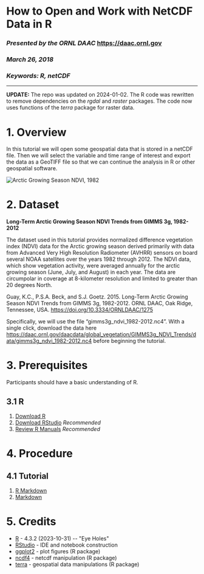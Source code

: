 # How to Open and Work with NetCDF Data in R  

### *Presented by the ORNL DAAC*  <https://daac.ornl.gov>  

### *March 26, 2018*  

### *Keywords: R, netCDF*  

***
**UPDATE:** The repo was updated on 2024-01-02. The R code was rewritten to remove dependencies on the *rgdal* and *raster* packages.  The code now uses functions of the *terra* package for raster data.

# 1. Overview

In this tutorial we will open some geospatial data that is stored in a netCDF file. Then we will select the variable and time range of interest and export the data as a GeoTIFF file so that we can continue the analysis in R or other geospatial software.

![Arctic Growing Season NDVI, 1982](GIMMS3g_1982_NDVI.png)

# 2. Dataset

**Long-Term Arctic Growing Season NDVI Trends from GIMMS 3g, 1982-2012**

The dataset used in this tutorial provides normalized difference vegetation index (NDVI) data for the Arctic growing season derived primarily with data from Advanced Very High Resolution Radiometer (AVHRR) sensors on board several NOAA satellites over the years 1982 through 2012. The NDVI data, which show vegetation activity, were averaged annually for the arctic growing season (June, July, and August) in each year. The data are circumpolar in coverage at 8-kilometer resolution and limited to greater than 20 degrees North.

Guay, K.C., P.S.A. Beck, and S.J. Goetz. 2015. Long-Term Arctic Growing Season NDVI Trends from GIMMS 3g, 1982-2012. ORNL DAAC, Oak Ridge, Tennessee, USA. <a href="<<<https://doi.org/10.3334/ORNLDAAC/1275>>>">https://doi.org/10.3334/ORNLDAAC/1275</a>

Specifically, we will use the file “gimms3g_ndvi_1982-2012.nc4”. With a single click, download the data here <https://daac.ornl.gov/daacdata/global_vegetation/GIMMS3g_NDVI_Trends/data/gimms3g_ndvi_1982-2012.nc4> before beginning the tutorial.

# 3. Prerequisites

Participants should have a basic understanding of R.  

## 3.1 R

1. [Download R](https://cran.r-project.org/)  
2. [Download RStudio](https://www.rstudio.com/products/rstudio/download/#download)  *Recommended*  
3. [Review R Manuals](https://cran.r-project.org/manuals.html)  *Recommended*  

# 4. Procedure

## 4.1 Tutorial  

1. [R Markdown](netCDF_in_r_ornldaac_tutorial.Rmd)  
2. [Markdown](netCDF_in_r_ornldaac_tutorial.md)  

# 5. Credits

* [R](https://www.r-project.org/) - 4.3.2 (2023-10-31) -- "Eye Holes"  
* [RStudio](https://www.rstudio.com/products/rstudio/) - IDE and notebook construction  
* [ggplot2](https://CRAN.R-project.org/package=ggplot2) - plot figures (R package)
* [ncdf4](https://CRAN.R-project.org/package=ncdf4) - netcdf manipulation (R package)  
* [terra](https://CRAN.R-project.org/package=terra) - geospatial data manipulations (R package)
